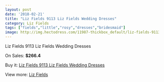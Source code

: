 ```yaml
---
layout: post
date: '2018-02-21'
title: "Liz Fields 9113 Liz Fields Wedding Dresses"
category: Liz Fields
tags: ["fields","little","rosy","dresses","bridesmaid"]
image: http://img.hectodress.com/11987-thickbox_default/liz-fields-9113-liz-fields-wedding-dresses.jpg
---
```

Liz Fields 9113 Liz Fields Wedding Dresses

On Sales: **$266.4**
<a href="https://www.hectodress.com/liz-fields/5889-liz-fields-9113-liz-fields-wedding-dresses.html"><amp-img layout="responsive" width="600" height="600" src="//img.hectodress.com/11987-thickbox_default/liz-fields-9113-liz-fields-wedding-dresses.jpg" alt="Liz Fields 9113 Liz Fields Wedding Dresses 0" /></a>
<a href="https://www.hectodress.com/liz-fields/5889-liz-fields-9113-liz-fields-wedding-dresses.html"><amp-img layout="responsive" width="600" height="600" src="//img.hectodress.com/11988-thickbox_default/liz-fields-9113-liz-fields-wedding-dresses.jpg" alt="Liz Fields 9113 Liz Fields Wedding Dresses 1" /></a>

Buy it: [Liz Fields 9113 Liz Fields Wedding Dresses](https://www.hectodress.com/liz-fields/5889-liz-fields-9113-liz-fields-wedding-dresses.html "Liz Fields 9113 Liz Fields Wedding Dresses")

View more: [Liz Fields](https://www.hectodress.com/102-liz-fields "Liz Fields")